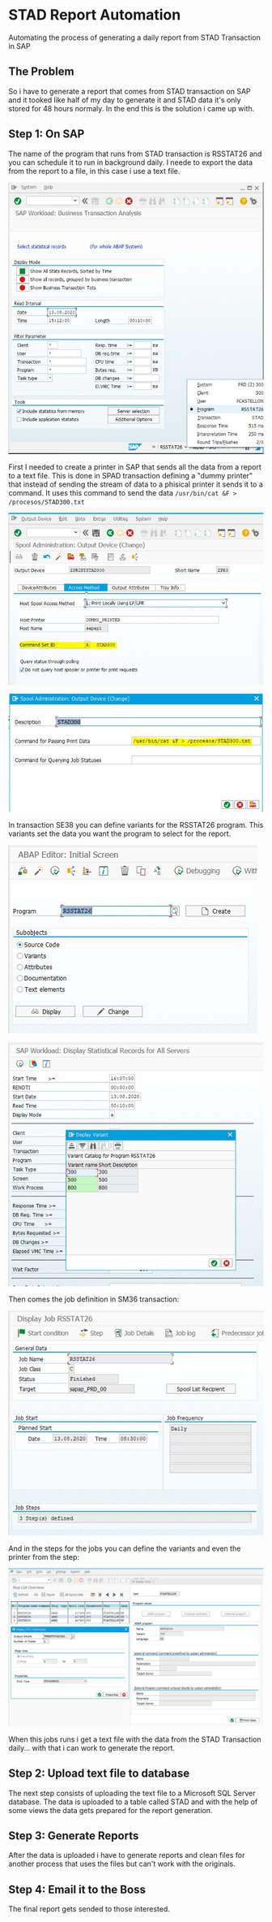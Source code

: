 # STAD Report Automation

Automating the process of generating a daily report from STAD Transaction in SAP

## The Problem

So i have to generate a report that comes from STAD transaction on SAP and it tooked like half of my day to generate it and STAD data it's only stored for 48 hours normaly. In the end this is the solution i came up with.

## Step 1: On SAP

The name of the program that runs from STAD transaction is RSSTAT26 and you can schedule it to run in background daily. I neede to export the data from the report to a file, in this case i use a text file.

![STAD transaction program name](https://github.com/kasteion/STADTRXReportAutomation/blob/master/images/stad.jpg)

First I needed to create a printer in SAP that sends all the data from a report to a text file. This is done in SPAD transaction defining a "dummy printer" that instead of sending the stream of data to a phisical printer it sends it to a command. It uses this command to send the data `/usr/bin/cat &F > /procesos/STAD300.txt`

![Printer definition](https://github.com/kasteion/STADTRXReportAutomation/blob/master/images/printer01.jpg)

![Printer command](https://github.com/kasteion/STADTRXReportAutomation/blob/master/images/printer02.jpg)

In transaction SE38 you can define variants for the RSSTAT26 program. This variants set the data you want the program to select for the report.

![SE38](https://github.com/kasteion/STADTRXReportAutomation/blob/master/images/se38.jpg)

![Variants](https://github.com/kasteion/STADTRXReportAutomation/blob/master/images/variants.jpg)

Then comes the job definition in SM36 transaction:

![SM36](https://github.com/kasteion/STADTRXReportAutomation/blob/master/images/job-definition.jpg)

And in the steps for the jobs you can define the variants and even the printer from the step:

![Job Steps](https://github.com/kasteion/STADTRXReportAutomation/blob/master/images/job-definition-steps.jpg)

When this jobs runs i get a text file with the data from the STAD Transaction daily... with that i can work to generate the report.

## Step 2: Upload text file to database

The next step consists of uploading the text file to a Microsoft SQL Server database. The data is uploaded to a table called STAD and with the help of some views the data gets prepared for the report generation.

## Step 3: Generate Reports

After the data is uploaded i have to generate reports and clean files for another process that uses the files but can't work with the originals.

## Step 4: Email it to the Boss

The final report gets sended to those interested.